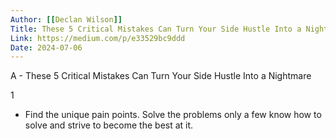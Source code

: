 ```yaml
---
Author: [[Declan Wilson]]
Title: These 5 Critical Mistakes Can Turn Your Side Hustle Into a Nightmare
Link: https://medium.com/p/e33529bc9ddd
Date: 2024-07-06
---
```

A - These 5 Critical Mistakes Can Turn Your Side Hustle Into a Nightmare

1
- Find the unique pain points. Solve the problems only a few know how to solve and strive to become the best at it.
